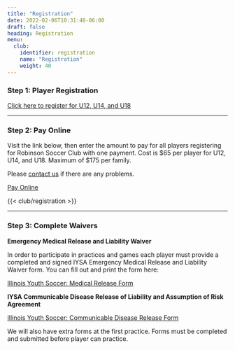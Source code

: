```yaml
---
title: "Registration"
date: 2022-02-06T10:31:48-06:00
draft: false
heading: Registration
menu:
  club:
    identifier: registration
    name: "Registration"
    weight: 40
---
```

### Step 1: Player Registration

[Click here to register for U12, U14, and U18](https://docs.google.com/forms/d/1acCtXPME0oO-pblii8u2UJmDLbMoO3D_AKifIt9JQk0/edit)

---

### Step 2: Pay Online

Visit the link below, then enter the amount to pay for all players registering for Robinson Soccer Club with one payment.  Cost is $65 per player for U12, U14, and U18.  Maximum of $175 per family.

Please [contact us](/club/contact/) if there are any problems.

[Pay Online](https://buy.stripe.com/7sIbKH7Sl9yv9sA000)

{{< club/registration >}}

---

### Step 3: Complete Waivers

**Emergency Medical Release and Liability Waiver**

In order to participate in practices and games each player must provide a completed and signed IYSA Emergency Medical Release and Liability Waiver form.  You can fill out and print the form here:

[Illinois Youth Soccer: Medical Release Form](https://illinoisyouthsoccer.demosphere-secure.com/_files/forms/iysa-forms-amp-policies/MEDICAL%20RELEASE%202-11-20%20(00000003).pdf)

**IYSA Communicable Disease Release of Liability and Assumption of Risk Agreement**

[Illinois Youth Soccer: Communicable Disease Release Form](https://illinoisyouthsoccer.demosphere-secure.com/_files/forms/covid-19-resources/COVID-19%20WAIVER.pdf)

We will also have extra forms at the first practice.  Forms must be completed and submitted before player can practice.
